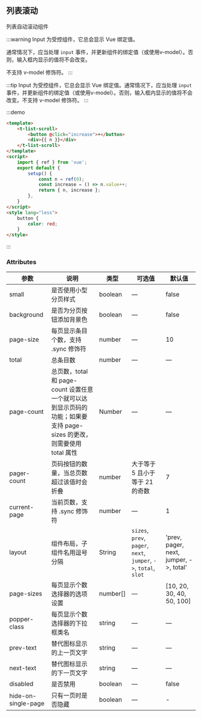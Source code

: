 ## 列表滚动

列表自动滚动组件

:::warning
Input 为受控组件，它总会显示 Vue 绑定值。

通常情况下，应当处理 `input` 事件，并更新组件的绑定值（或使用v-model）。否则，输入框内显示的值将不会改变。

不支持 v-model 修饰符。
:::

:::tip
Input 为受控组件，它总会显示 Vue 绑定值。通常情况下，应当处理 `input` 事件，并更新组件的绑定值（或使用v-model）。否则，输入框内显示的值将不会改变。不支持 v-model 修饰符。
:::

:::demo
```html
<template>
    <t-list-scroll>
        <button @click="increase">+</button>
        <div>{{ n }}</div>
    </t-list-scroll>
</template>
<script>
    import { ref } from 'vue';
    export default {
        setup() {
            const n = ref(0);
            const increase = () => n.value++;
            return { n, increase };
        },
    }
</script>
<style lang="less">
    button {
        color: red;
    }
</style>
```
:::

### Attributes
| 参数               | 说明                                                     | 类型              | 可选值      | 默认值 |
|--------------------|----------------------------------------------------------|-------------------|-------------|--------|
| small | 是否使用小型分页样式 | boolean | — | false |
| background | 是否为分页按钮添加背景色 | boolean | — | false |
| page-size | 每页显示条目个数，支持 .sync 修饰符 | number | — | 10 |
| total | 总条目数 | number | — | — |
| page-count | 总页数，total 和 page-count 设置任意一个就可以达到显示页码的功能；如果要支持 page-sizes 的更改，则需要使用 total 属性 | Number | — | — |
| pager-count | 页码按钮的数量，当总页数超过该值时会折叠 | number | 大于等于 5 且小于等于 21 的奇数 | 7 |
| current-page | 当前页数，支持 .sync 修饰符 | number | — | 1 |
| layout | 组件布局，子组件名用逗号分隔| String | `sizes`, `prev`, `pager`, `next`, `jumper`, `->`, `total`, `slot` | 'prev, pager, next, jumper, ->, total'  |
| page-sizes | 每页显示个数选择器的选项设置 | number[] | — |  [10, 20, 30, 40, 50, 100] |
| popper-class | 每页显示个数选择器的下拉框类名 | string | — | — |
| prev-text | 替代图标显示的上一页文字 | string | — | — |
| next-text | 替代图标显示的下一页文字 | string | — | — |
| disabled | 是否禁用 | boolean | — | false |
| hide-on-single-page | 只有一页时是否隐藏 | boolean | — | - |
